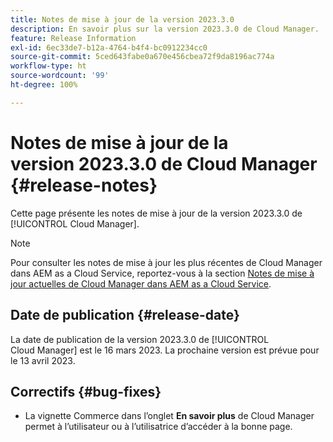 ```yaml
---
title: Notes de mise à jour de la version 2023.3.0
description: En savoir plus sur la version 2023.3.0 de Cloud Manager.
feature: Release Information
exl-id: 6ec33de7-b12a-4764-b4f4-bc0912234cc0
source-git-commit: 5ced643fabe0a670e456cbea72f9da8196ac774a
workflow-type: ht
source-wordcount: '99'
ht-degree: 100%

---
```


# Notes de mise à jour de la version 2023.3.0 de Cloud Manager {#release-notes}

Cette page présente les notes de mise à jour de la version 2023.3.0 de [!UICONTROL Cloud Manager].

>[!NOTE]
>
>Pour consulter les notes de mise à jour les plus récentes de Cloud Manager dans AEM as a Cloud Service, reportez-vous à la section [Notes de mise à jour actuelles de Cloud Manager dans AEM as a Cloud Service](https://experienceleague.adobe.com/fr/docs/experience-manager-cloud-service/content/release-notes/cloud-manager/current).

## Date de publication {#release-date}

La date de publication de la version 2023.3.0 de [!UICONTROL Cloud Manager] est le 16 mars 2023. La prochaine version est prévue pour le 13 avril 2023.

## Correctifs {#bug-fixes}

* La vignette Commerce dans l’onglet **En savoir plus** de Cloud Manager permet à l’utilisateur ou à l’utilisatrice d’accéder à la bonne page.
